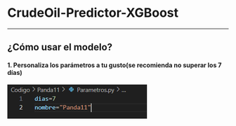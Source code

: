 # CrudeOil-Predictor-XGBoost

---

## ¿Cómo usar el modelo?

#### 1. Personaliza los parámetros a tu gusto(se recomienda no superar los 7 días)
![Tutorial1](images/Tutorial1.png)


